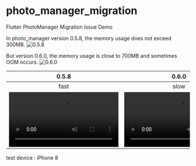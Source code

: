 # photo_manager_migration
Flutter PhotoManager Migration Issue Demo

In photo_manager version 0.5.8, the memory usage does not exceed 300MB.
![0.5.8](https://user-images.githubusercontent.com/26322627/116773846-30c40800-aa93-11eb-89df-c1c74e6eb325.png)

But version 0.6.0, the memory usage is close to 700MB and sometimes OOM occurs.
![0.6.0](https://user-images.githubusercontent.com/26322627/116773848-33266200-aa93-11eb-9ab6-c6369f0fdefc.png)

|0.5.8|0.6.0|
|:-:|:-:|
|fast|slow|
|<video src="https://user-images.githubusercontent.com/26322627/116774005-4dad0b00-aa94-11eb-866c-f74c1dbc6eb2.MP4" />|<video src="https://user-images.githubusercontent.com/26322627/116774009-57cf0980-aa94-11eb-922b-077edc22d814.MP4"/>|

test device : iPhone 8
